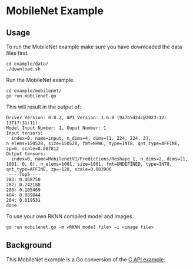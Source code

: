 # MobileNet Example

## Usage

To run the MobileNet example make sure you have downloaded the data files first.

```
cd example/data/
./download.sh
```

Run the MobileNet example.
```
cd example/mobilenet/
go run mobilenet.go 
```

This will result in the output of:
```
Driver Version: 0.8.2, API Version: 1.6.0 (9a7b5d24c@2023-12-13T17:31:11)
Model Input Number: 1, Ouput Number: 1
Input tensors:
  index=0, name=input, n_dims=4, dims=[1, 224, 224, 3], n_elems=150528, size=150528, fmt=NHWC, type=INT8, qnt_type=AFFINE, zp=0, scale=0.007812
Output tensors:
  index=0, name=MobilenetV1/Predictions/Reshape_1, n_dims=2, dims=[1, 1001, 0, 0], n_elems=1001, size=1001, fmt=UNDEFINED, type=INT8, qnt_type=AFFINE, zp=-128, scale=0.003906
 --- Top5 ---
283: 0.468750
282: 0.242188
286: 0.105469
464: 0.089844
264: 0.019531
done
```

To use your own RKNN compiled model and images.
```
go run mobilenet.go -m <RKNN model file> -i <image file>
```

## Background

This MobileNet example is a Go conversion of the [C API example](https://github.com/airockchip/rknn-toolkit2/blob/v1.6.0/rknpu2/examples/rknn_mobilenet_demo/src/main.cc).

